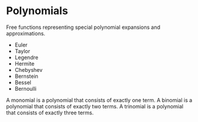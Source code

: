 # Polynomials

Free functions representing special polynomial expansions and approximations.

 * Euler
 * Taylor
 * Legendre
 * Hermite
 * Chebyshev
 * Bernstein
 * Bessel
 * Bernoulli

A monomial is a polynomial that consists of exactly one term.
A binomial is a polynomial that consists of exactly two terms.
A trinomial is a polynomial that consists of exactly three terms.


